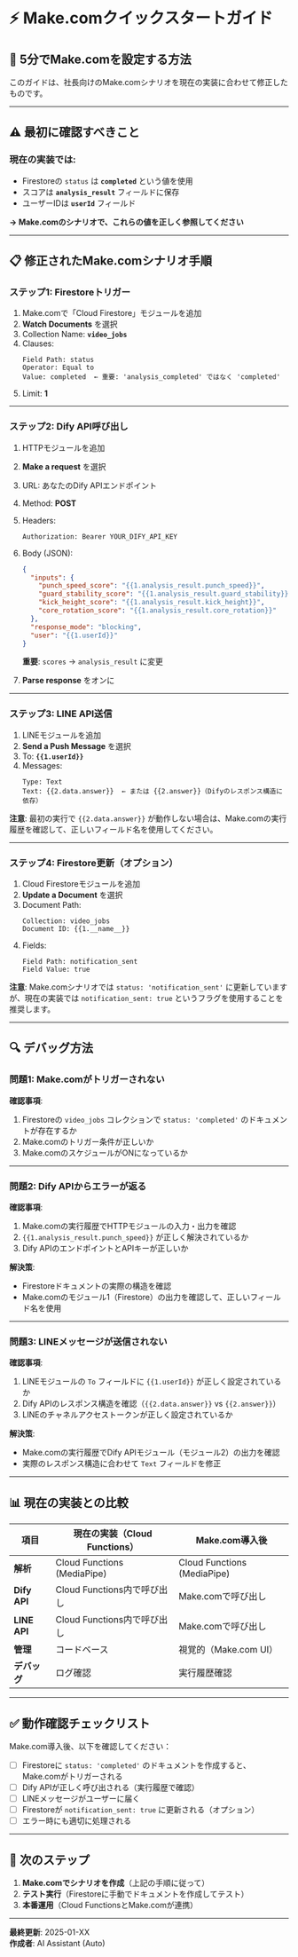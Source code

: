 # ⚡ Make.comクイックスタートガイド

## 🎯 5分でMake.comを設定する方法

このガイドは、社長向けのMake.comシナリオを現在の実装に合わせて修正したものです。

---

## ⚠️ 最初に確認すべきこと

### 現在の実装では:

- Firestoreの `status` は **`completed`** という値を使用
- スコアは **`analysis_result`** フィールドに保存
- ユーザーIDは **`userId`** フィールド

**→ Make.comのシナリオで、これらの値を正しく参照してください**

---

## 📋 修正されたMake.comシナリオ手順

### ステップ1: Firestoreトリガー

1. Make.comで「Cloud Firestore」モジュールを追加
2. **Watch Documents** を選択
3. Collection Name: **`video_jobs`**
4. Clauses:
   ```
   Field Path: status
   Operator: Equal to
   Value: completed  ← 重要: 'analysis_completed' ではなく 'completed'
   ```
5. Limit: **1**

---

### ステップ2: Dify API呼び出し

1. HTTPモジュールを追加
2. **Make a request** を選択
3. URL: あなたのDify APIエンドポイント
4. Method: **POST**
5. Headers:
   ```
   Authorization: Bearer YOUR_DIFY_API_KEY
   ```
6. Body (JSON):
   ```json
   {
     "inputs": {
       "punch_speed_score": "{{1.analysis_result.punch_speed}}",
       "guard_stability_score": "{{1.analysis_result.guard_stability}}",
       "kick_height_score": "{{1.analysis_result.kick_height}}",
       "core_rotation_score": "{{1.analysis_result.core_rotation}}"
     },
     "response_mode": "blocking",
     "user": "{{1.userId}}"
   }
   ```
   **重要**: `scores` → `analysis_result` に変更

7. **Parse response** をオンに

---

### ステップ3: LINE API送信

1. LINEモジュールを追加
2. **Send a Push Message** を選択
3. To: **`{{1.userId}}`**
4. Messages:
   ```
   Type: Text
   Text: {{2.data.answer}}  ← または {{2.answer}}（Difyのレスポンス構造に依存）
   ```

**注意**: 最初の実行で `{{2.data.answer}}` が動作しない場合は、Make.comの実行履歴を確認して、正しいフィールド名を使用してください。

---

### ステップ4: Firestore更新（オプション）

1. Cloud Firestoreモジュールを追加
2. **Update a Document** を選択
3. Document Path:
   ```
   Collection: video_jobs
   Document ID: {{1.__name__}}
   ```
4. Fields:
   ```
   Field Path: notification_sent
   Field Value: true
   ```

**注意**: Make.comシナリオでは `status: 'notification_sent'` に更新していますが、現在の実装では `notification_sent: true` というフラグを使用することを推奨します。

---

## 🔍 デバッグ方法

### 問題1: Make.comがトリガーされない

**確認事項**:
1. Firestoreの `video_jobs` コレクションで `status: 'completed'` のドキュメントが存在するか
2. Make.comのトリガー条件が正しいか
3. Make.comのスケジュールがONになっているか

---

### 問題2: Dify APIからエラーが返る

**確認事項**:
1. Make.comの実行履歴でHTTPモジュールの入力・出力を確認
2. `{{1.analysis_result.punch_speed}}` が正しく解決されているか
3. Dify APIのエンドポイントとAPIキーが正しいか

**解決策**:
- Firestoreドキュメントの実際の構造を確認
- Make.comのモジュール1（Firestore）の出力を確認して、正しいフィールド名を使用

---

### 問題3: LINEメッセージが送信されない

**確認事項**:
1. LINEモジュールの `To` フィールドに `{{1.userId}}` が正しく設定されているか
2. Dify APIのレスポンス構造を確認（`{{2.data.answer}}` vs `{{2.answer}}`）
3. LINEのチャネルアクセストークンが正しく設定されているか

**解決策**:
- Make.comの実行履歴でDify APIモジュール（モジュール2）の出力を確認
- 実際のレスポンス構造に合わせて `Text` フィールドを修正

---

## 📊 現在の実装との比較

| 項目 | 現在の実装（Cloud Functions） | Make.com導入後 |
|------|------------------------------|---------------|
| **解析** | Cloud Functions (MediaPipe) | Cloud Functions (MediaPipe) |
| **Dify API** | Cloud Functions内で呼び出し | Make.comで呼び出し |
| **LINE API** | Cloud Functions内で呼び出し | Make.comで呼び出し |
| **管理** | コードベース | 視覚的（Make.com UI） |
| **デバッグ** | ログ確認 | 実行履歴確認 |

---

## ✅ 動作確認チェックリスト

Make.com導入後、以下を確認してください：

- [ ] Firestoreに `status: 'completed'` のドキュメントを作成すると、Make.comがトリガーされる
- [ ] Dify APIが正しく呼び出される（実行履歴で確認）
- [ ] LINEメッセージがユーザーに届く
- [ ] Firestoreが `notification_sent: true` に更新される（オプション）
- [ ] エラー時にも適切に処理される

---

## 🎯 次のステップ

1. **Make.comでシナリオを作成**（上記の手順に従って）
2. **テスト実行**（Firestoreに手動でドキュメントを作成してテスト）
3. **本番運用**（Cloud FunctionsとMake.comが連携）

---

**最終更新**: 2025-01-XX  
**作成者**: AI Assistant (Auto)

